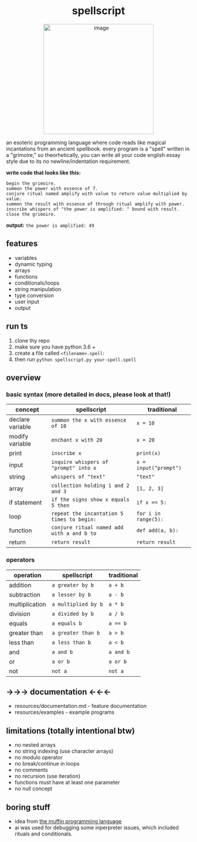 <div align="center">
  <h1>spellscript</h1>
  <img src="https://hc-cdn.hel1.your-objectstorage.com/s/v3/70eec7a3eb552f1b5747b73942b2ee1daac25647_untitled_design.png" alt="image" width="300">
</div>

an esoteric programming language where code reads like magical incantations from an ancient spellbook. every program is a "spell" written in a "grimoire," so theorhetically, you can write all your code english essay style due to its no newline/indentation requirement.

**write code that looks like this:**

```spellscript
begin the grimoire.
summon the power with essence of 7.
conjure ritual named amplify with value to return value multiplied by value.
summon the result with essence of through ritual amplify with power.
inscribe whispers of "the power is amplified: " bound with result.
close the grimoire.
```

**output:** `the power is amplified: 49`


## features
- variables
- dynamic typing
- arrays
- functions
- conditionals/loops
- string manipulation
- type conversion
- user input
- output


## run ts
1. clone thy repo
2. make sure you have python 3.6 +
3. create a file called `<filename>.spell`:
4. then run `python spellscript.py your-spell.spell`

## overview

### basic syntax (more detailed in docs, please look at that!)

| concept | spellscript | traditional |
|---------|-------------|-------------|
| declare variable | `summon the x with essence of 10` | `x = 10` |
| modify variable | `enchant x with 20` | `x = 20` |
| print | `inscribe x` | `print(x)` |
| input | `inquire whispers of "prompt" into x` | `x = input("prompt")` |
| string | `whispers of "text"` | `"text"` |
| array | `collection holding 1 and 2 and 3` | `[1, 2, 3]` |
| if statement | `if the signs show x equals 5 then` | `if x == 5:` |
| loop | `repeat the incantation 5 times to begin:` | `for i in range(5):` |
| function | `conjure ritual named add with a and b to` | `def add(a, b):` |
| return | `return result` | `return result` |

### operators

| operation | spellscript | traditional |
|-----------|-------------|-------------|
| addition | `a greater by b` | `a + b` |
| subtraction | `a lesser by b` | `a - b` |
| multiplication | `a multiplied by b` | `a * b` |
| division | `a divided by b` | `a / b` |
| equals | `a equals b` | `a == b` |
| greater than | `a greater than b` | `a > b` |
| less than | `a less than b` | `a < b` |
| and | `a and b` | `a and b` |
| or | `a or b` | `a or b` |
| not | `not a` | `not a` |

## →→→ documentation ←←←

- resources/documentation.md - feature documentation
- resources/examples - example programs

## limitations (totally intentional btw)

- no nested arrays
- no string indexing (use character arrays)
- no modulo operator
- no break/continue in loops
- no comments
- no recursion (use iteration)
- functions must have at least one parameter
- no null concept

## boring stuff
- idea from [the muffin programming language](https://github.com/CBerJun/Muffin)
- ai was used for debugging some inperpreter issues, which included rituals and conditionals.  

